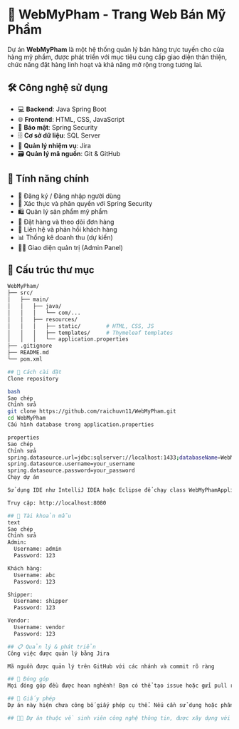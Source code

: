 # 💄 WebMyPham - Trang Web Bán Mỹ Phẩm

Dự án **WebMyPham** là một hệ thống quản lý bán hàng trực tuyến cho cửa hàng mỹ phẩm, được phát triển với mục tiêu cung cấp giao diện thân thiện, chức năng đặt hàng linh hoạt và khả năng mở rộng trong tương lai.

## 🛠️ Công nghệ sử dụng

- 💻 **Backend**: Java Spring Boot
- 🌐 **Frontend**: HTML, CSS, JavaScript
- 🔐 **Bảo mật**: Spring Security
- 🗄️ **Cơ sở dữ liệu**: SQL Server
- 🧩 **Quản lý nhiệm vụ**: Jira
- 🗃️ **Quản lý mã nguồn**: Git & GitHub

## 📌 Tính năng chính

- 🧍 Đăng ký / Đăng nhập người dùng
- 🔐 Xác thực và phân quyền với Spring Security
- 🛍️ Quản lý sản phẩm mỹ phẩm
- 🧾 Đặt hàng và theo dõi đơn hàng
- 💬 Liên hệ và phản hồi khách hàng
- 📊 Thống kê doanh thu (dự kiến)
- 👨‍💼 Giao diện quản trị (Admin Panel)

## 📁 Cấu trúc thư mục

```bash
WebMyPham/
├── src/
│   ├── main/
│   │   ├── java/
│   │   │   └── com/...
│   │   ├── resources/
│   │   │   ├── static/        # HTML, CSS, JS
│   │   │   ├── templates/     # Thymeleaf templates
│   │   │   └── application.properties
├── .gitignore
├── README.md
└── pom.xml

## 🔧 Cách cài đặt
Clone repository

bash
Sao chép
Chỉnh sửa
git clone https://github.com/raichuvn11/WebMyPham.git
cd WebMyPham
Cấu hình database trong application.properties

properties
Sao chép
Chỉnh sửa
spring.datasource.url=jdbc:sqlserver://localhost:1433;databaseName=WebMyPham
spring.datasource.username=your_username
spring.datasource.password=your_password
Chạy dự án

Sử dụng IDE như IntelliJ IDEA hoặc Eclipse để chạy class WebMyPhamApplication.java

Truy cập: http://localhost:8080

## 🔐 Tài khoản mẫu
text
Sao chép
Chỉnh sửa
Admin:
  Username: admin
  Password: 123

Khách hàng:
  Username: abc
  Password: 123

Shipper:
  Username: shipper
  Password: 123

Vendor:
  Username: vendor
  Password: 123

## 📋 Quản lý & phát triển
Công việc được quản lý bằng Jira

Mã nguồn được quản lý trên GitHub với các nhánh và commit rõ ràng

## 🤝 Đóng góp
Mọi đóng góp đều được hoan nghênh! Bạn có thể tạo issue hoặc gửi pull request để cải thiện dự án.

## 📄 Giấy phép
Dự án này hiện chưa công bố giấy phép cụ thể. Nếu cần sử dụng hoặc phân phối, vui lòng liên hệ trực tiếp với chủ sở hữu repo.

## 👩‍💻 Dự án thuộc về sinh viên công nghệ thông tin, được xây dựng với đam mê và sự học hỏi.
